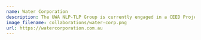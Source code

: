 ```yaml
---
name: Water Corporation
description: The UWA NLP-TLP Group is currently engaged in a CEED Project with the Water Corporation that aims to identify problems, causes and remedies from maintenance work orders in order to improve asset life estimation.
image_filename: collaborations/water-corp.png
url: https://watercorporation.com.au
---
```

